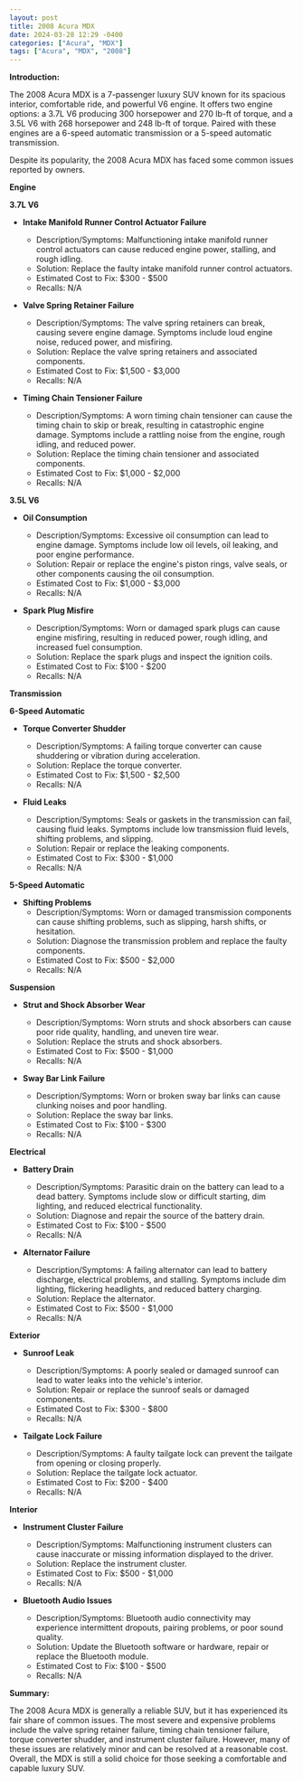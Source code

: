 ```yaml
---
layout: post
title: 2008 Acura MDX
date: 2024-03-28 12:29 -0400
categories: ["Acura", "MDX"]
tags: ["Acura", "MDX", "2008"]
---
```

**Introduction:**

The 2008 Acura MDX is a 7-passenger luxury SUV known for its spacious interior, comfortable ride, and powerful V6 engine. It offers two engine options: a 3.7L V6 producing 300 horsepower and 270 lb-ft of torque, and a 3.5L V6 with 268 horsepower and 248 lb-ft of torque. Paired with these engines are a 6-speed automatic transmission or a 5-speed automatic transmission.

Despite its popularity, the 2008 Acura MDX has faced some common issues reported by owners.

**Engine**

**3.7L V6**

* **Intake Manifold Runner Control Actuator Failure**
  * Description/Symptoms: Malfunctioning intake manifold runner control actuators can cause reduced engine power, stalling, and rough idling.
  * Solution: Replace the faulty intake manifold runner control actuators.
  * Estimated Cost to Fix: $300 - $500
  * Recalls: N/A

* **Valve Spring Retainer Failure**
  * Description/Symptoms: The valve spring retainers can break, causing severe engine damage. Symptoms include loud engine noise, reduced power, and misfiring.
  * Solution: Replace the valve spring retainers and associated components.
  * Estimated Cost to Fix: $1,500 - $3,000
  * Recalls: N/A

* **Timing Chain Tensioner Failure**
  * Description/Symptoms: A worn timing chain tensioner can cause the timing chain to skip or break, resulting in catastrophic engine damage. Symptoms include a rattling noise from the engine, rough idling, and reduced power.
  * Solution: Replace the timing chain tensioner and associated components.
  * Estimated Cost to Fix: $1,000 - $2,000
  * Recalls: N/A

**3.5L V6**

* **Oil Consumption**
  * Description/Symptoms: Excessive oil consumption can lead to engine damage. Symptoms include low oil levels, oil leaking, and poor engine performance.
  * Solution: Repair or replace the engine's piston rings, valve seals, or other components causing the oil consumption.
  * Estimated Cost to Fix: $1,000 - $3,000
  * Recalls: N/A

* **Spark Plug Misfire**
  * Description/Symptoms: Worn or damaged spark plugs can cause engine misfiring, resulting in reduced power, rough idling, and increased fuel consumption.
  * Solution: Replace the spark plugs and inspect the ignition coils.
  * Estimated Cost to Fix: $100 - $200
  * Recalls: N/A

**Transmission**

**6-Speed Automatic**

* **Torque Converter Shudder**
  * Description/Symptoms: A failing torque converter can cause shuddering or vibration during acceleration.
  * Solution: Replace the torque converter.
  * Estimated Cost to Fix: $1,500 - $2,500
  * Recalls: N/A

* **Fluid Leaks**
  * Description/Symptoms: Seals or gaskets in the transmission can fail, causing fluid leaks. Symptoms include low transmission fluid levels, shifting problems, and slipping.
  * Solution: Repair or replace the leaking components.
  * Estimated Cost to Fix: $300 - $1,000
  * Recalls: N/A

**5-Speed Automatic**

* **Shifting Problems**
  * Description/Symptoms: Worn or damaged transmission components can cause shifting problems, such as slipping, harsh shifts, or hesitation.
  * Solution: Diagnose the transmission problem and replace the faulty components.
  * Estimated Cost to Fix: $500 - $2,000
  * Recalls: N/A

**Suspension**

* **Strut and Shock Absorber Wear**
  * Description/Symptoms: Worn struts and shock absorbers can cause poor ride quality, handling, and uneven tire wear.
  * Solution: Replace the struts and shock absorbers.
  * Estimated Cost to Fix: $500 - $1,000
  * Recalls: N/A

* **Sway Bar Link Failure**
  * Description/Symptoms: Worn or broken sway bar links can cause clunking noises and poor handling.
  * Solution: Replace the sway bar links.
  * Estimated Cost to Fix: $100 - $300
  * Recalls: N/A

**Electrical**

* **Battery Drain**
  * Description/Symptoms: Parasitic drain on the battery can lead to a dead battery. Symptoms include slow or difficult starting, dim lighting, and reduced electrical functionality.
  * Solution: Diagnose and repair the source of the battery drain.
  * Estimated Cost to Fix: $100 - $500
  * Recalls: N/A

* **Alternator Failure**
  * Description/Symptoms: A failing alternator can lead to battery discharge, electrical problems, and stalling. Symptoms include dim lighting, flickering headlights, and reduced battery charging.
  * Solution: Replace the alternator.
  * Estimated Cost to Fix: $500 - $1,000
  * Recalls: N/A

**Exterior**

* **Sunroof Leak**
  * Description/Symptoms: A poorly sealed or damaged sunroof can lead to water leaks into the vehicle's interior.
  * Solution: Repair or replace the sunroof seals or damaged components.
  * Estimated Cost to Fix: $300 - $800
  * Recalls: N/A

* **Tailgate Lock Failure**
  * Description/Symptoms: A faulty tailgate lock can prevent the tailgate from opening or closing properly.
  * Solution: Replace the tailgate lock actuator.
  * Estimated Cost to Fix: $200 - $400
  * Recalls: N/A

**Interior**

* **Instrument Cluster Failure**
  * Description/Symptoms: Malfunctioning instrument clusters can cause inaccurate or missing information displayed to the driver.
  * Solution: Replace the instrument cluster.
  * Estimated Cost to Fix: $500 - $1,000
  * Recalls: N/A

* **Bluetooth Audio Issues**
  * Description/Symptoms: Bluetooth audio connectivity may experience intermittent dropouts, pairing problems, or poor sound quality.
  * Solution: Update the Bluetooth software or hardware, repair or replace the Bluetooth module.
  * Estimated Cost to Fix: $100 - $500
  * Recalls: N/A

**Summary:**

The 2008 Acura MDX is generally a reliable SUV, but it has experienced its fair share of common issues. The most severe and expensive problems include the valve spring retainer failure, timing chain tensioner failure, torque converter shudder, and instrument cluster failure. However, many of these issues are relatively minor and can be resolved at a reasonable cost. Overall, the MDX is still a solid choice for those seeking a comfortable and capable luxury SUV.
